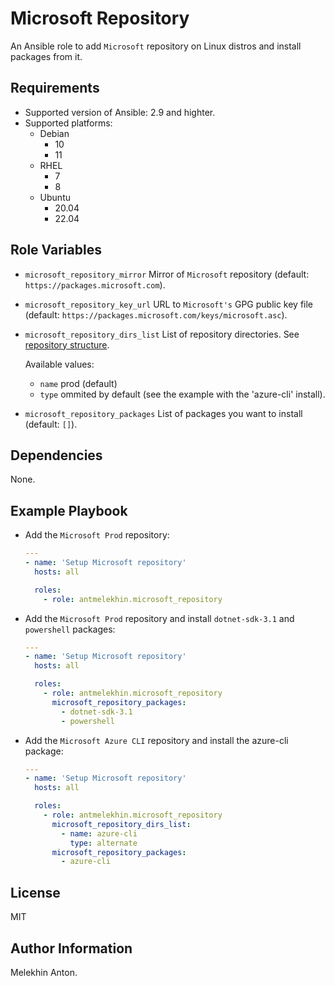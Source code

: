Microsoft Repository
====================

An Ansible role to add `Microsoft` repository on Linux distros and install packages from it.

Requirements
------------

- Supported version of Ansible: 2.9 and highter.
- Supported platforms:
  - Debian
    - 10
    - 11
  - RHEL
    - 7
    - 8
  - Ubuntu
    - 20.04
    - 22.04

Role Variables
--------------

- `microsoft_repository_mirror` Mirror of `Microsoft` repository (default: `https://packages.microsoft.com`).
- `microsoft_repository_key_url` URL to `Microsoft's` GPG public key file (default: `https://packages.microsoft.com/keys/microsoft.asc`).
- `microsoft_repository_dirs_list` List of repository directories. See [repository structure](https://packages.microsoft.com/).

  Available values:
  - `name` prod (default)
  - `type` ommited by default (see the example with the 'azure-cli' install).

- `microsoft_repository_packages` List of packages you want to install (default: `[]`).

Dependencies
------------

None.

Example Playbook
----------------

- Add the `Microsoft Prod` repository:

  ```yaml
  ---
  - name: 'Setup Microsoft repository'
    hosts: all

    roles:
      - role: antmelekhin.microsoft_repository
  ```

- Add the `Microsoft Prod` repository and install `dotnet-sdk-3.1` and `powershell` packages:

  ```yaml
  ---
  - name: 'Setup Microsoft repository'
    hosts: all

    roles:
      - role: antmelekhin.microsoft_repository
        microsoft_repository_packages:
          - dotnet-sdk-3.1
          - powershell
  ```

- Add the `Microsoft Azure CLI` repository and install the azure-cli package:

  ```yaml
  ---
  - name: 'Setup Microsoft repository'
    hosts: all

    roles:
      - role: antmelekhin.microsoft_repository
        microsoft_repository_dirs_list:
          - name: azure-cli
            type: alternate
        microsoft_repository_packages:
          - azure-cli
  ```

License
-------

MIT

Author Information
------------------

Melekhin Anton.
